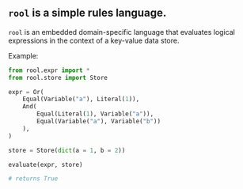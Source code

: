 ## `rool` is a simple rules language.

`rool` is an embedded domain-specific language that evaluates logical expressions in the context of a key-value data store.

Example:

```python
from rool.expr import *
from rool.store import Store

expr = Or(
    Equal(Variable("a"), Literal(1)),
    And(
        Equal(Literal(1), Variable("a")),
        Equal(Variable("a"), Variable("b"))
    ),
)

store = Store(dict(a = 1, b = 2))

evaluate(expr, store)

# returns True
```
